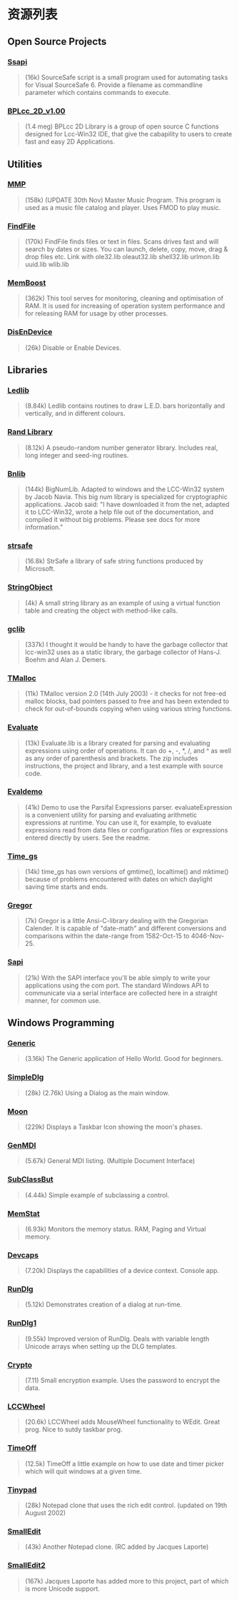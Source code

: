 # 资源列表

## Open Source Projects

### [Ssapi](https://github.com/f0ghua/lccReferenceBook/tree/master/src/Ssapi)
> (16k) SourceSafe script is a small program used for automating tasks for Visual SourceSafe 6. Provide a filename as commandline parameter which contains commands to execute.

### [BPLcc_2D_v1.00](https://github.com/f0ghua/lccReferenceBook/tree/master/src/BPLcc_2D_v1.00)
> (1.4 meg) BPLcc 2D Library is a group of open source C functions designed for Lcc-Win32 IDE, that give the cabapility to users to create fast and easy 2D Applications.

## Utilities

### [MMP](https://github.com/f0ghua/lccReferenceBook/tree/master/src/MMP)
> (158k) (UPDATE 30th Nov) Master Music Program. This program is used as a music file catalog and player. Uses FMOD to play music.

### [FindFile](https://github.com/f0ghua/lccReferenceBook/tree/master/src/FindFile)
> (170k) FindFile finds files or text in files. Scans drives fast and will search by dates or sizes. You can launch, delete, copy, move, drag & drop files etc. Link with ole32.lib oleaut32.lib shell32.lib urlmon.lib uuid.lib wlib.lib

### [MemBoost](https://github.com/f0ghua/lccReferenceBook/tree/master/src/MemBoost)
> (362k) This tool serves for monitoring, cleaning and optimisation of RAM. It is used for increasing of operation system performance and for releasing RAM for usage by other processes.

### [DisEnDevice](https://github.com/f0ghua/lccReferenceBook/tree/master/src/DisEnDevice)
> (26k) Disable or Enable Devices.

## Libraries

### [Ledlib](https://github.com/f0ghua/lccReferenceBook/tree/master/src/leds)
> (8.84k) Ledlib contains routines to draw L.E.D. bars horizontally and vertically, and in different colours.

### [Rand Library](https://github.com/f0ghua/lccReferenceBook/tree/master/src/rand)
> (8.12k) A pseudo-random number generator library. Includes real, long integer and seed-ing routines.

### [Bnlib](https://github.com/f0ghua/lccReferenceBook/tree/master/src/bnlib)
> (144k) BigNumLib. Adapted to windows and the LCC-Win32 system by Jacob Navia. This big num library is specialized for cryptographic applications. Jacob said: "I have downloaded it from the net, adapted it to LCC-Win32, wrote a help file out of the documentation, and compiled it without big problems. Please see docs for more information."

### [strsafe](https://github.com/f0ghua/lccReferenceBook/tree/master/src/strsafe)
> (16.8k) StrSafe a library of safe string functions produced by Microsoft.

### [StringObject](https://github.com/f0ghua/lccReferenceBook/tree/master/src/StrObj)
> (4k) A small string library as an example of using a virtual function table and creating the object with method-like calls.

### [gclib](https://github.com/f0ghua/lccReferenceBook/tree/master/src/gclib)
> (337k) I thought it would be handy to have the garbage collector that lcc-win32 uses as a static library, the garbage collector of Hans-J. Boehm and Alan J. Demers.

### [TMalloc](https://github.com/f0ghua/lccReferenceBook/tree/master/src/TMalloc)
> (11k) TMalloc version 2.0 (14th July 2003) - it checks for not free-ed malloc blocks, bad pointers passed to free and has been extended to check for out-of-bounds copying when using various string functions.

### [Evaluate](https://github.com/f0ghua/lccReferenceBook/tree/master/src/Evaluate)
> (13k) Evaluate.lib is a library created for parsing and evaluating expressions using order of operations. It can do +, -, \*, /, and ^ as well as any order of parenthesis and brackets. The zip includes instructions, the project and library, and a test example with source code.

### [Evaldemo](https://github.com/f0ghua/lccReferenceBook/tree/master/src/evaldemo)
> (41k) Demo to use the Parsifal Expressions parser. evaluateExpression is a convenient utility for parsing and evaluating arithmetic expressions at runtime. You can use it, for example, to evaluate expressions read from data files or configuration files or expressions entered directly by users. See the readme.

### [Time_gs](https://github.com/f0ghua/lccReferenceBook/tree/master/src/time_gs)
> (14k) time_gs has own versions of gmtime(), localtime() and mktime() because of problems encountered with dates on which daylight saving time starts and ends.

### [Gregor](https://github.com/f0ghua/lccReferenceBook/tree/master/src/Gregor)
> (7k) Gregor is a little Ansi-C-library dealing with the Gregorian Calender. It is capable of "date-math" and different conversions and comparisons within the date-range from 1582-Oct-15 to 4046-Nov-25.

### [Sapi](https://github.com/f0ghua/lccReferenceBook/tree/master/src/Sapi)
> (21k) With the SAPI interface you'll be able simply to write your applications using the com port. The standard Windows API to communicate via a serial interface are collected here in a straight manner, for common use.

## Windows Programming

### [Generic](https://github.com/f0ghua/lccReferenceBook/tree/master/src/generic)
> (3.16k) The Generic application of Hello World. Good for beginners.

### [SimpleDlg](https://github.com/f0ghua/lccReferenceBook/tree/master/src/simple)
> (28k) (2.76k) Using a Dialog as the main window.

### [Moon](https://github.com/f0ghua/lccReferenceBook/tree/master/src/moon)
> (229k) Displays a Taskbar Icon showing the moon's phases.

### [GenMDI](https://github.com/f0ghua/lccReferenceBook/tree/master/src/genmdi)
> (5.67k) General MDI listing. (Multiple Document Interface)

### [SubClassBut](https://github.com/f0ghua/lccReferenceBook/tree/master/src/sbclsbut)
> (4.44k) Simple example of subclassing a control.

### [MemStat](https://github.com/f0ghua/lccReferenceBook/tree/master/src/MemStat)
> (6.93k) Monitors the memory status. RAM, Paging and Virtual memory.

### [Devcaps](https://github.com/f0ghua/lccReferenceBook/tree/master/src/devcaps)
> (7.20k) Displays the capabilities of a device context. Console app.

### [RunDlg](https://github.com/f0ghua/lccReferenceBook/tree/master/src/rundlg)
> (5.12k) Demonstrates creation of a dialog at run-time.

### [RunDlg1](https://github.com/f0ghua/lccReferenceBook/tree/master/src/rundlg1)
> (9.55k) Improved version of RunDlg. Deals with variable length Unicode arrays when setting up the DLG templates.

### [Crypto](https://github.com/f0ghua/lccReferenceBook/tree/master/src/crypto)
> (7.11) Small encryption example. Uses the password to encrypt the data.

### [LCCWheel](https://github.com/f0ghua/lccReferenceBook/tree/master/src/lccwheel)
> (20.6k) LCCWheel adds MouseWheel functionality to WEdit. Great prog. Nice to sutdy taskbar prog.

### [TimeOff](https://github.com/f0ghua/lccReferenceBook/tree/master/src/timeoff)
> (12.5k) TimeOff a little example on how to use date and timer picker which will quit windows at a given time.

### [Tinypad](https://github.com/f0ghua/lccReferenceBook/tree/master/src/Tinypad)
> (28k) Notepad clone that uses the rich edit control. (updated on 19th August 2002)

### [SmallEdit](https://github.com/f0ghua/lccReferenceBook/tree/master/src/SmallEdit)
> (43k) Another Notepad clone. (RC added by Jacques Laporte)

### [SmallEdit2](https://github.com/f0ghua/lccReferenceBook/tree/master/src/SmallEt2)
> (167k) Jacques Laporte has added more to this project, part of which is more Unicode support.
